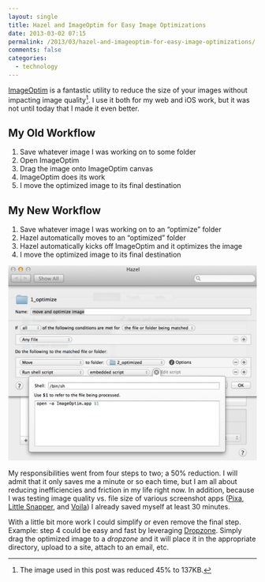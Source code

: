 ```yaml
---
layout: single
title: Hazel and ImageOptim for Easy Image Optimizations
date: 2013-03-02 07:15
permalink: /2013/03/hazel-and-imageoptim-for-easy-image-optimizations/
comments: false
categories:
  - technology
---
```


[ImageOptim][io] is a fantastic utility to reduce the size of your images without impacting image quality[^fn-1]. I use it both for my web and iOS work, but it was not until today that I made it even better.


## My Old Workflow

1.  Save whatever image I was working on to some folder
2.  Open ImageOptim
3.  Drag the image onto ImageOptim canvas
4.  ImageOptim does its work
5.  I move the optimized image to its final destination

## My New Workflow

1.  Save whatever image I was working on to an “optimize” folder
2.  Hazel automatically moves to an “optimized” folder
3.  Hazel automatically kicks off ImageOptim and it optimizes the image
4.  I move the optimized image to its final destination

![Hazel rule with ImageOptim][io-pic]



My responsibilities went from four steps to two; a 50% reduction. I will admit that it only saves me a minute or so each time, but I am all about reducing inefficiencies and friction in my life right now. In addition, because I was testing image quality vs. file size of various screenshot apps ([Pixa][4], [Little Snapper][5], and [Voila][6]) I already saved myself at least 30 minutes.


With a little bit more work I could simplify or even remove the final step. Example: step 4 could be easy and fast by leveraging [Dropzone][7]. Simply drag the optimized image to a *dropzone* and it will place it in the appropriate directory, upload to a site, attach to an email, etc.


[^fn-1]: The image used in this post was reduced 45% to 137KB.

[io]: http://imageoptim.com/ "ImageOptim — make websites and apps load faster (Mac app)"
[io-pic]: /uploads/2013/03/ImageOptimAndHazel.png "Hazel rule with ImageOptim"
[4]: http://www.pixa-app.com/ "Pixa - organizing your images, the easy way"
[5]: http://www.realmacsoftware.com/littlesnapper/ "Screenshot & Website Capture For Mac - LittleSnapper"
[6]: http://www.globaldelight.com/voila/ "Voila - A complete screen capture and image editing tool for Mac OS X"
 [7]: http://aptonic.com/ "Introducing Dropzone 2"
